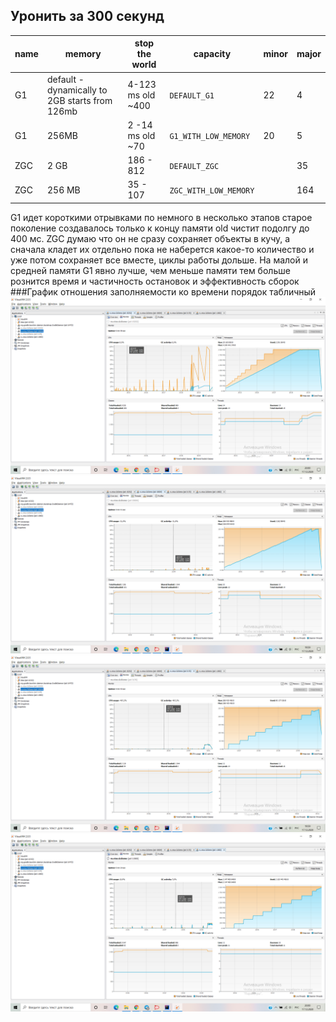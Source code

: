 ## Уронить за 300 секунд

name| memory  |stop the world| capacity | minor | major
----|------------|------|---------|----|------
G1|default - dynamically to 2GB starts from 126mb | 4-123 ms old ~400 | `DEFAULT_G1` | 22 | 4
G1| 256MB | 2 -14 ms old ~70 | `G1_WITH_LOW_MEMORY`| 20 | 5
ZGC| 2 GB | 186 - 812 | `DEFAULT_ZGC` |  | 35
ZGC| 256 MB | 35  - 107| `ZGC_WITH_LOW_MEMORY`  |  | 164

G1 идет короткими отрывками по немного в несколько этапов старое поколение создавалось только к 
концу памяти old чистит подолгу до 400 мс.
ZGC думаю что он не сразу сохраняет объекты в кучу, а сначала кладет 
их отдельно пока не наберется какое-то количество и уже потом сохраняет все вместе, 
циклы работы дольше. На малой и средней памяти G1 явно лучше, чем меньше памяти тем больше 
рознится время и частичность остановок и эффективность сборок
###График отношения заполняемости ко времени порядок табличный 
![img_3.png](img_3.png)
![img.png](img.png)
![img_1.png](img_1.png)
![img_2.png](img_2.png)
